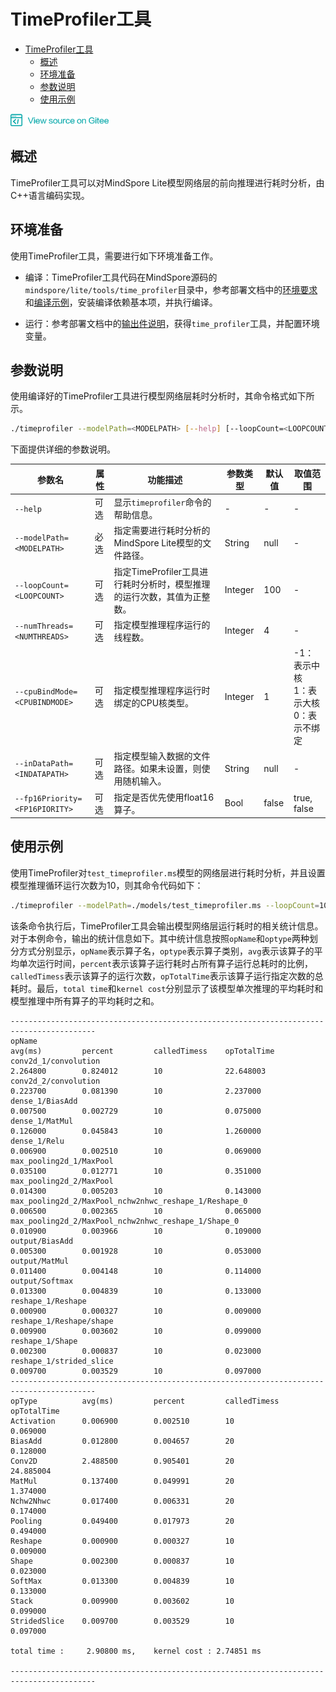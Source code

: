 ﻿# TimeProfiler工具

<!-- TOC -->

- [TimeProfiler工具](#timeprofiler工具)
    - [概述](#概述)
    - [环境准备](#环境准备)
    - [参数说明](#参数说明)
    - [使用示例](#使用示例)

<!-- /TOC -->

<a href="https://gitee.com/mindspore/docs/blob/master/lite/tutorials/source_zh_cn/use/timeprofiler_tool.md" target="_blank"><img src="../_static/logo_source.png"></a>

## 概述

TimeProfiler工具可以对MindSpore Lite模型网络层的前向推理进行耗时分析，由C++语言编码实现。

## 环境准备

使用TimeProfiler工具，需要进行如下环境准备工作。

- 编译：TimeProfiler工具代码在MindSpore源码的`mindspore/lite/tools/time_profiler`目录中，参考部署文档中的[环境要求](https://www.mindspore.cn/lite/tutorial/zh-CN/master/compile.html#id2)和[编译示例](https://www.mindspore.cn/lite/tutorial/zh-CN/master/deploy.html#id5)，安装编译依赖基本项，并执行编译。

- 运行：参考部署文档中的[输出件说明](https://www.mindspore.cn/lite/tutorial/zh-CN/master/compile.html#id4)，获得`time_profiler`工具，并配置环境变量。

## 参数说明

使用编译好的TimeProfiler工具进行模型网络层耗时分析时，其命令格式如下所示。

```bash
./timeprofiler --modelPath=<MODELPATH> [--help] [--loopCount=<LOOPCOUNT>] [--numThreads=<NUMTHREADS>] [--cpuBindMode=<CPUBINDMODE>] [--inDataPath=<INDATAPATH>] [--fp16Priority=<FP16PRIORITY>]
```

下面提供详细的参数说明。

| 参数名            | 属性 | 功能描述                                                     | 参数类型 | 默认值 | 取值范围 |
| ----------------- | ---- | ------------------------------------------------------------ | ------ | -------- | ---------------------------------- |
| `--help` | 可选 | 显示`timeprofiler`命令的帮助信息。 | - | - | - |
| `--modelPath=<MODELPATH> ` | 必选 | 指定需要进行耗时分析的MindSpore Lite模型的文件路径。 | String | null   | -        |
| `--loopCount=<LOOPCOUNT>` | 可选 | 指定TimeProfiler工具进行耗时分析时，模型推理的运行次数，其值为正整数。 | Integer | 100 | - |
| `--numThreads=<NUMTHREADS>` | 可选 | 指定模型推理程序运行的线程数。 | Integer | 4 | - |
| `--cpuBindMode=<CPUBINDMODE>` | 可选 | 指定模型推理程序运行时绑定的CPU核类型。 | Integer   | 1      | -1：表示中核<br>1：表示大核<br>0：表示不绑定 |
| `--inDataPath=<INDATAPATH>` | 可选 | 指定模型输入数据的文件路径。如果未设置，则使用随机输入。 | String | null | - |
| `--fp16Priority=<FP16PIORITY>` | 可选 | 指定是否优先使用float16算子。 | Bool | false | true, false |

## 使用示例

使用TimeProfiler对`test_timeprofiler.ms`模型的网络层进行耗时分析，并且设置模型推理循环运行次数为10，则其命令代码如下：

```bash
./timeprofiler --modelPath=./models/test_timeprofiler.ms --loopCount=10
```

该条命令执行后，TimeProfiler工具会输出模型网络层运行耗时的相关统计信息。对于本例命令，输出的统计信息如下。其中统计信息按照`opName`和`optype`两种划分方式分别显示，`opName`表示算子名，`optype`表示算子类别，`avg`表示该算子的平均单次运行时间，`percent`表示该算子运行耗时占所有算子运行总耗时的比例，`calledTimess`表示该算子的运行次数，`opTotalTime`表示该算子运行指定次数的总耗时。最后，`total time`和`kernel cost`分别显示了该模型单次推理的平均耗时和模型推理中所有算子的平均耗时之和。

```
-----------------------------------------------------------------------------------------
opName                                                          avg(ms)         percent         calledTimess    opTotalTime
conv2d_1/convolution                                            2.264800        0.824012        10              22.648003
conv2d_2/convolution                                            0.223700        0.081390        10              2.237000
dense_1/BiasAdd                                                 0.007500        0.002729        10              0.075000
dense_1/MatMul                                                  0.126000        0.045843        10              1.260000
dense_1/Relu                                                    0.006900        0.002510        10              0.069000
max_pooling2d_1/MaxPool                                         0.035100        0.012771        10              0.351000
max_pooling2d_2/MaxPool                                         0.014300        0.005203        10              0.143000
max_pooling2d_2/MaxPool_nchw2nhwc_reshape_1/Reshape_0           0.006500        0.002365        10              0.065000
max_pooling2d_2/MaxPool_nchw2nhwc_reshape_1/Shape_0             0.010900        0.003966        10              0.109000
output/BiasAdd                                                  0.005300        0.001928        10              0.053000
output/MatMul                                                   0.011400        0.004148        10              0.114000
output/Softmax                                                  0.013300        0.004839        10              0.133000
reshape_1/Reshape                                               0.000900        0.000327        10              0.009000
reshape_1/Reshape/shape                                         0.009900        0.003602        10              0.099000
reshape_1/Shape                                                 0.002300        0.000837        10              0.023000
reshape_1/strided_slice                                         0.009700        0.003529        10              0.097000
-----------------------------------------------------------------------------------------
opType          avg(ms)         percent         calledTimess    opTotalTime
Activation      0.006900        0.002510        10              0.069000
BiasAdd         0.012800        0.004657        20              0.128000
Conv2D          2.488500        0.905401        20              24.885004
MatMul          0.137400        0.049991        20              1.374000
Nchw2Nhwc       0.017400        0.006331        20              0.174000
Pooling         0.049400        0.017973        20              0.494000
Reshape         0.000900        0.000327        10              0.009000
Shape           0.002300        0.000837        10              0.023000
SoftMax         0.013300        0.004839        10              0.133000
Stack           0.009900        0.003602        10              0.099000
StridedSlice    0.009700        0.003529        10              0.097000

total time :     2.90800 ms,    kernel cost : 2.74851 ms

-----------------------------------------------------------------------------------------
```